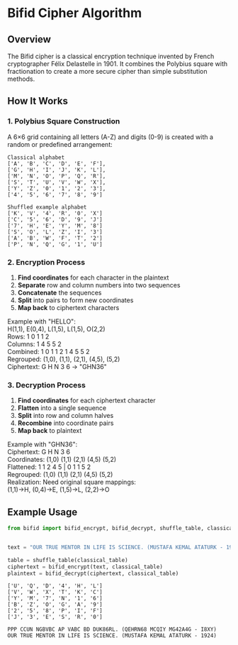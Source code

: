 # Bifid Cipher Algorithm

## Overview
The Bifid cipher is a classical encryption technique invented by French cryptographer Félix Delastelle in 1901. It combines the Polybius square with fractionation to create a more secure cipher than simple substitution methods.

## How It Works

### 1. Polybius Square Construction
A 6×6 grid containing all letters (A-Z) and digits (0-9) is created with a random or predefined arrangement:


```
Classical alphabet
['A', 'B', 'C', 'D', 'E', 'F'],  
['G', 'H', 'I', 'J', 'K', 'L'],  
['M', 'N', 'O', 'P', 'Q', 'R'],  
['S', 'T', 'U', 'V', 'W', 'X'],  
['Y', 'Z', '0', '1', '2', '3'],  
['4', '5', '6', '7', '8', '9']

Shuffled example alphabet
['K', 'V', '4', 'R', '0', 'X']
['C', '5', '6', 'D', '9', 'J']
['7', 'H', 'E', 'Y', 'M', '8']
['S', 'O', 'L', 'Z', 'I', '3']
['A', 'B', 'W', 'F', 'T', '2']
['P', 'N', 'Q', 'G', '1', 'U']
```

### 2. Encryption Process
1. **Find coordinates** for each character in the plaintext
2. **Separate** row and column numbers into two sequences
3. **Concatenate** the sequences
4. **Split** into pairs to form new coordinates
5. **Map back** to ciphertext characters

Example with "HELLO":  
H(1,1), E(0,4), L(1,5), L(1,5), O(2,2)  
Rows: 1 0 1 1 2  
Columns: 1 4 5 5 2  
Combined: 1 0 1 1 2 1 4 5 5 2  
Regrouped: (1,0), (1,1), (2,1), (4,5), (5,2)  
Ciphertext: G H N 3 6 → "GHN36"


### 3. Decryption Process
1. **Find coordinates** for each ciphertext character
2. **Flatten** into a single sequence
3. **Split** into row and column halves
4. **Recombine** into coordinate pairs
5. **Map back** to plaintext

Example with "GHN36":  
Ciphertext: G   H   N   3   6  
Coordinates: (1,0) (1,1) (2,1) (4,5) (5,2)  
Flattened: 1 1 2 4 5 | 0 1 1 5 2  
Regrouped: (1,0) (1,1) (2,1) (4,5) (5,2)  
Realization: Need original square mappings:  
(1,1)→H, (0,4)→E, (1,5)→L, (2,2)→O  


## Example Usage

```python
from bifid import bifid_encrypt, bifid_decrypt, shuffle_table, classical_table


text = "OUR TRUE MENTOR IN LIFE IS SCIENCE. (MUSTAFA KEMAL ATATURK - 1924)"

table = shuffle_table(classical_table)
ciphertext = bifid_encrypt(text, classical_table)
plaintext = bifid_decrypt(ciphertext, classical_table)
```

```
['U', 'Q', 'D', '4', 'H', 'L']
['V', 'W', 'X', 'T', 'K', 'C']
['Y', 'M', '7', 'N', '1', '6']
['B', 'Z', 'O', 'G', 'A', '9']
['2', '5', '8', 'P', 'I', 'F']
['J', '3', 'E', 'S', 'R', '0']

PPP CCUN NGBVBC AP VABC BD DUK86RL. (QEHRN68 MCQIY MG42A4G - I8XY)
OUR TRUE MENTOR IN LIFE IS SCIENCE. (MUSTAFA KEMAL ATATURK - 1924)
